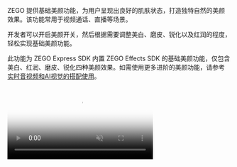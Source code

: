 ZEGO 提供基础美颜功能，为用户呈现出良好的肌肤状态，打造独特自然的美颜效果。该功能常用于视频通话、直播等场景。

开发者可以开启美颜开关，然后根据需要调整美白、磨皮、锐化以及红润的程度，轻松实现基础美颜功能。

<div class="mk-hint">


此功能为 ZEGO Express SDK 内置 ZEGO Effects SDK 的基础美颜功能，仅包含美白、红润、磨皮、锐化四种美颜效果。如需使用更多进阶的美颜功能，请参考 [实时音视频和AI视觉的搭配使用](!Best_Practice/Use_of_ExpressSDK_and_ZegoEffectsSDK)。
</div>

<video poster="https://doc-media.zego.im/sdk-doc/Pics/Common/ZegoExpressEngine/ExpressBeauty.png" src="https://doc-media.zego.im/sdk-doc/doc/video/Express_Video_SDK/ExpressBeauty.mp4" width="65%" muted="true" loop="true" autoplay="autoplay" preload="auto" nocontrols></video>



